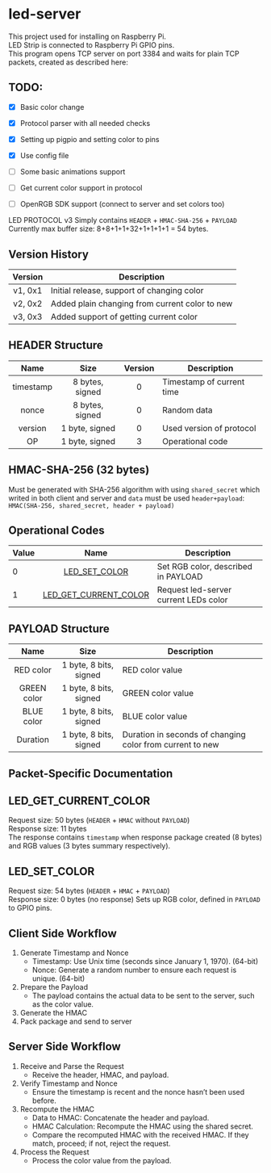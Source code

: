 # led-server

This project used for installing on Raspberry Pi.  
LED Strip is connected to Raspberry Pi GPIO pins.  
This program opens TCP server on port 3384 and waits for plain TCP packets, created as described here:

## TODO:
- [x] Basic color change
- [x] Protocol parser with all needed checks
- [x] Setting up pigpio and setting color to pins
- [x] Use config file
- [ ] Some basic animations support  
- [ ] Get current color support in protocol
- [ ] OpenRGB SDK support (connect to server and set colors too)  



LED PROTOCOL v3
Simply contains `HEADER` + `HMAC-SHA-256` + `PAYLOAD`  
Currently max buffer size: 8+8+1+1+32+1+1+1+1 = 54 bytes.

## Version History
| Version    | Description                                    |
| :--------: | ---------------------------------------------- |
| v1, 0x1    | Initial release, support of changing color     |
| v2, 0x2    | Added plain changing from current color to new |
| v3, 0x3    | Added support of getting current color         |



## HEADER Structure
| Name      | Size            | Version | Description              |
| :-------: | :-------------: | :-----: | ------------------------ |
| timestamp | 8 bytes, signed |    0    |Timestamp of current time |
| nonce     | 8 bytes, signed |    0    |Random data               |
| version   | 1 byte, signed  |    0    |Used version of protocol  |
| OP        | 1 byte, signed  |    3    |Operational code          |


## HMAC-SHA-256 (32 bytes)
Must be generated with SHA-256 algorithm with using `shared_secret` which writed in both client and server and `data` must be used `header+payload`:
`HMAC(SHA-256, shared_secret, header + payload)`

## Operational Codes
| Value | Name                                            | Description                           |
| :---- | :----------------------------------------------:| ------------------------------------- |
| 0     | [LED_SET_COLOR](#led_set_color)                 | Set RGB color, described in PAYLOAD   |
| 1     | [LED_GET_CURRENT_COLOR](#led_get_current_color) | Request led-server current LEDs color |


## PAYLOAD Structure
| Name        | Size                    | Description                                               |
| :-----:     | :---------------------: | --------------------------------------------------------- |
| RED color   | 1 byte, 8 bits, signed  | RED color value                                           |
| GREEN color | 1 byte, 8 bits, signed  | GREEN color value                                         |
| BLUE color  | 1 byte, 8 bits, signed  | BLUE color value                                          |
| Duration    | 1 byte, 8 bits, signed  | Duration in seconds of changing color from current to new |

## Packet-Specific Documentation
## LED_GET_CURRENT_COLOR
Request size: 50 bytes (`HEADER` + `HMAC` without `PAYLOAD`)  
Response size: 11 bytes  
The response contains `timestamp` when response package created (8 bytes) and RGB values (3 bytes summary respectively).  

## LED_SET_COLOR
Request size: 54 bytes (`HEADER` + `HMAC` + `PAYLOAD`)  
Response size: 0 bytes (no response)
Sets up RGB color, defined in `PAYLOAD` to GPIO pins.

## Client Side Workflow
1. Generate Timestamp and Nonce  
    * Timestamp: Use Unix time (seconds since January 1, 1970). (64-bit)  
    * Nonce: Generate a random number to ensure each request is unique. (64-bit)
2. Prepare the Payload
    * The payload contains the actual data to be sent to the server, such as the color value.
3. Generate the HMAC
4. Pack package and send to server

## Server Side Workflow
1. Receive and Parse the Request
   * Receive the header, HMAC, and payload.
2. Verify Timestamp and Nonce
   * Ensure the timestamp is recent and the nonce hasn’t been used before.
3. Recompute the HMAC
   * Data to HMAC: Concatenate the header and payload.
   * HMAC Calculation: Recompute the HMAC using the shared secret.
   * Compare the recomputed HMAC with the received HMAC. If they match, proceed; if not, reject the request.
4. Process the Request
   * Process the color value from the payload.
